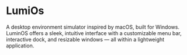 # LumiOs
A desktop environment simulator inspired by macOS, built for Windows. LuminOS offers a sleek, intuitive interface with a customizable menu bar, interactive dock, and resizable windows — all within a lightweight application.
